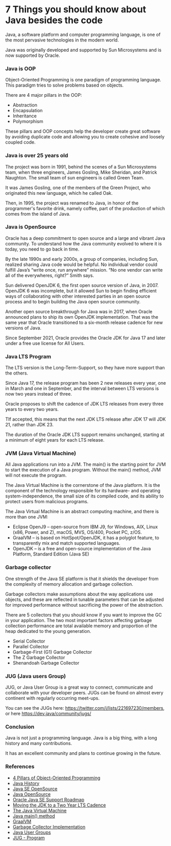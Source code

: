 # 7 Things you should know about Java besides the code



Java, a software platform and computer programming language, is one of the most pervasive technologies in the modern world.

Java was originally developed and supported by Sun Microsystems and is now supported by Oracle.

### Java is OOP

Object-Oriented Programming is one paradigm of programming language. This paradigm tries to solve problems based on objects.

There are 4 major pillars in the OOP:

* Abstraction
* Encapsulation
* Inheritance
* Polymorphism

These pillars and OOP concepts help the developer create great software by avoiding duplicate code and allowing you to create cohesive and loosely coupled code.

### Java is over 25 years old

The project was born in 1991, behind the scenes of a Sun Microsystems team, when three engineers, James Gosling, Mike Sheridan, and Patrick Naughton. The small team of sun engineers is called Green Team.

It was James Gosling, one of the members of the Green Project, who originated this new language, which he called Oak.

Then, in 1995, the project was renamed to Java, in honor of the programmer's favorite drink, namely coffee, part of the production of which comes from the island of Java.

### Java is OpenSource

Oracle has a deep commitment to open source and a large and vibrant Java community. To understand how the Java community evolved to where it is today, you need to go back in time.

By the late 1990s and early 2000s, a group of companies, including Sun, realized sharing Java code would be helpful. No individual vendor could fulfill Java’s “write once, run anywhere” mission. “No one vendor can write all of the everywheres, right?” Smith says.

Sun delivered OpenJDK 6, the first open source version of Java, in 2007. OpenJDK 6 was incomplete, but it allowed Sun to begin finding efficient ways of collaborating with other interested parties in an open source process and to begin building the Java open source community.

Another open source breakthrough for Java was in 2017, when Oracle announced plans to ship its own OpenJDK implementation. That was the same year that Oracle transitioned to a six-month release cadence for new versions of Java.

Since September 2021, Oracle provides the Oracle JDK for Java 17 and later under a free use license for All Users.

### Java LTS Program

The LTS version is the Long-Term-Support, so they have more support than the others.

Since Java 17, the release program has been 2 new releases every year, one in March and one in September, and the interval between LTS versions is now two years instead of three.

Oracle proposes to shift the cadence of JDK LTS releases from every three years to every two years.

TIf accepted, this means that the next JDK LTS release after JDK 17 will JDK 21, rather than JDK 23.

The duration of the Oracle JDK LTS support remains unchanged, starting at a minimum of eight years for each LTS release.

### JVM (Java Virtual Machine)

All Java applications run into a JVM. The main() is the starting point for JVM to start the execution of a Java program. Without the main() method, JVM will not execute the program.

The Java Virtual Machine is the cornerstone of the Java platform. It is the component of the technology responsible for its hardware- and operating system-independence, the small size of its compiled code, and its ability to protect users from malicious programs.

The Java Virtual Machine is an abstract computing machine, and there is more than one JVM:

* Eclipse OpenJ9 – open-source from IBM J9, for Windows, AIX, Linux (x86, Power, and Z), macOS, MVS, OS/400, Pocket PC, z/OS.
* GraalVM – is based on HotSpot/OpenJDK, it has a polyglot feature, to transparently mix and match supported languages.
* OpenJDK – is a free and open-source implementation of the Java Platform, Standard Edition (Java SE)

### Garbage collector

One strength of the Java SE platform is that it shields the developer from the complexity of memory allocation and garbage collection.

Garbage collectors make assumptions about the way applications use objects, and these are reflected in tunable parameters that can be adjusted for improved performance without sacrificing the power of the abstraction.

There are 5 collectors that you should know if you want to improve the GC in your application. The two most important factors affecting garbage collection performance are total available memory and proportion of the heap dedicated to the young generation.

* Serial Collector
* Parallel Collector
* Garbage-First (G1) Garbage Collector
* The Z Garbage Collector
* Shenandoah Garbage Collector

### JUG (Java users Group)

JUG, or Java User Group is a great way to connect, communicate and collaborate with your developer peers. JUGs can be found on almost every continent with regularly occurring meet-ups.

You can see the JUGs here: https://twitter.com/i/lists/221697230/members, or here https://dev.java/community/jugs/

### Conclusion

Java is not just a programming language. Java is a big thing, with a long history and many contributions.

It has an excellent community and plans to continue growing in the future.

### References

* [4 Pillars of Object-Oriented Programming](https://thiago-1.gitbook.io/high-level-programmer/basics/4-pillars-of-object-oriented-programming)
* [Java History](https://www.baeldung.com/java-history)
* [Java SE OpenSource](https://blogs.oracle.com/javamagazine/post/java-se-open-source-license)
* [Java OpenSource](https://opensource.com/resources/java)
* [Oracle Java SE Support Roadmap](https://www.oracle.com/java/technologies/java-se-support-roadmap.html)
* [Moving the JDK to a Two Year LTS Cadence](https://blogs.oracle.com/java/post/moving-the-jdk-to-a-two-year-lts-cadence)
* [The Java Virtual Machine](https://docs.oracle.com/javase/specs/jvms/se7/html/jvms-1.html)
* [Java main() method](https://www.javatpoint.com/java-main-method)
* [GraalVM](https://www.graalvm.org/why-graalvm/)
* [Garbage Collector Implementation](https://docs.oracle.com/en/java/javase/18/gctuning/garbage-collector-implementation.html#GUID-71D796B3-CBAB-4D80-B5C3-2620E45F6E5D)
* [Java User Groups](https://dev.java/community/jugs/)
* [JUG - Program](https://jcp.org/en/procedures/overview)
